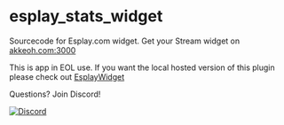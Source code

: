 # esplay_stats_widget
Sourcecode for Esplay.com widget. 
Get your Stream widget on [akkeoh.com:3000](http://akkeoh.com:3000)

This is app in EOL use. If you want the local hosted version of this plugin please check out [EsplayWidget](https://github.com/apefhy/EsplayWidget)

Questions? Join Discord!

[![Discord](https://discordapp.com/api/guilds/384038342062243840/widget.png?style=banner2)](https://discord.gg/VtQY2b3rfz)
